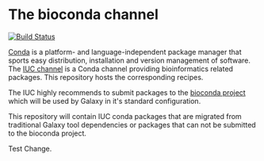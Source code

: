 # The bioconda channel

[![Build Status](https://travis-ci.org/galaxyproject/conda-iuc.svg?branch=master)](https://travis-ci.org/galaxyproject/conda-iuc)

[Conda](http://anaconda.org) is a platform- and language-independent package
manager that sports easy distribution, installation and version management of
software.  The [IUC channel](https://anaconda.org/iuc) is a Conda
channel providing bioinformatics related packages.  This repository hosts the
corresponding recipes.

The IUC highly recommends to submit packages to the [bioconda project](https://github.com/bioconda/bioconda-recipes) which will be used by Galaxy in it's standard configuration.

This repository will contain IUC conda packages that are migrated from traditional Galaxy tool dependencies or
packages that can not be submitted to the bioconda project.

Test Change.